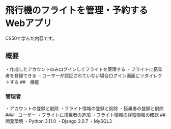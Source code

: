 # 飛行機のフライトを管理・予約するWebアプリ
CS50で学んだ内容です。
## 概要
・作成したアカウントのみログインしてフライトを管理する
・フライトに搭乗者を登録できる
・ユーザーが認証されていない場合ログイン画面にリダイレクトする
##　機能
### 管理者
・アカウントの登録と削除
・フライト情報の登録と削除
・搭乗者の登録と削除
###　ユーザー
・フライトに搭乗者の追加
・フライト情報の詳細情報の確認
##　開発環境
・Python 3.11.0
・Django 3.0.7
・MySQL3
